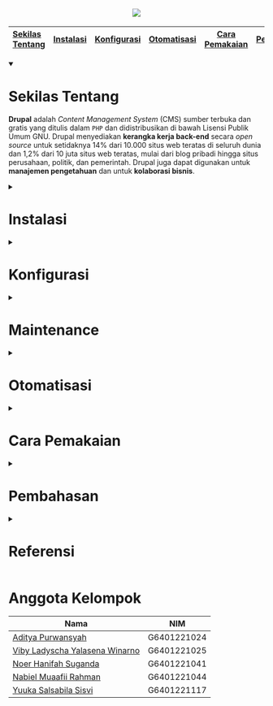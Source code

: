 <h1 align="center"><img src="https://github.com/user-attachments/assets/293d495a-bfad-4230-bf63-7b00e357058f"></h1>

| [Sekilas Tentang](#sekilas-tentang) |  [Instalasi](#instalasi)  | [Konfigurasi](#konfigurasi) | [Otomatisasi](#otomatisasi) |  [Cara Pemakaian](#cara-pemakaian)  | [Pembahasan](#pembahasan) | [Referensi](#referensi) |
|:-----|:--------:|------:|:-----|:--------:|------:|------:|

<details open><summary> 
  
  # Sekilas Tentang
</summary>


**Drupal** adalah *Content Management System* (CMS) sumber terbuka dan gratis yang ditulis dalam `PHP` dan didistribusikan di bawah Lisensi Publik Umum GNU. Drupal menyediakan **kerangka kerja back-end** secara *open source* untuk setidaknya 14% dari 10.000 situs web teratas di seluruh dunia dan 1,2% dari 10 juta situs web teratas, mulai dari blog pribadi hingga situs perusahaan, politik, dan pemerintah. Drupal juga dapat digunakan untuk **manajemen pengetahuan** dan untuk **kolaborasi bisnis**.

</details>

<details><summary> 
  
  # Instalasi 
</summary>

<details><summary> 
  
  ### Kebutuhan Sistem 
</summary>
  
- Linux CLI.
- Apache Web server 2.4.62+.
- PHP 8.2.23+.
- MariaDB 11.4.3+.
- RAM minimal 100 Mb.
- Web Hosting (Localtonet.com)

</details>
  
<details><summary> 
  
  ### Langkah Instalasi 
</summary>
  
1. Login ke dalam perangkat sistem operasi yang akan digunakan.

2. Pastikan seluruh paket sistem kita *up-to-date*, dan *install* seluruh kebutuhan sisrem seperti `Apache`, `MariaDB`, dan `PHP`.
   ```
   $ sudo apt update
   $ sudo apt upgrade -y
   $ sudo apt-get install apache2 mariadb-server mariadb-client curl
   $ sudo apt install php php-mysql php-cli php-json php-opcache php-gd php-curl php-gd php-mbstring php-xml php-xmlrpc php-soap php-intl php-zip
   ```

3. Konfigurasi ke MySQL database.
   ```
   $ sudo su
   $ mysql_secure_installation
   ```

4. Tekan enter untuk login sebagai root.
   <h1 align="center"><img src="https://github.com/user-attachments/assets/1e6d6927-1e80-4af6-bdd9-f20542ea596e"></h1>

5. Tuliskan `Y` dan tekan enter untuk membuat password root, masukkan password baru sebanyak dua kali untuk konfirmasi.
<h1 align="center"><img src="https://github.com/user-attachments/assets/bccab3cc-3a4e-4e28-b28b-c66a95d9d495"></h1>

6. Tuliskan `Y` dan tekan enter untuk menghapus pengguna anonim.
   <h1 align="center"><img src="https://github.com/user-attachments/assets/b9129446-4162-489f-bb77-b532099a7c68"></h1>

7. Tuliskan `Y` dan tekan enter untuk tidak memperbolehkan *root login remotely*.
<h1 align="center"><img src="https://github.com/user-attachments/assets/227b05e5-1c1e-4d77-b391-50df733e90da"></h1>

8. Tuliskan `Y` dan tekan enter untuk menghapus database test.
<h1 align="center"><img src="https://github.com/user-attachments/assets/3b6e4a38-0275-4343-9fa0-f5a5a3e0bdaf"></h1>

9. Tuliskan `Y` dan tekan enter untuk *reload* tabel *privilege*
<h1 align="center"><img src="https://github.com/user-attachments/assets/df901f23-e0a6-4d98-97a6-1692cedeea3f"></h1>

10. Login ke MySQL dan lakukan autentikasi dengan password yang telah dibuat.
    ```
    $ mysql -u root -p
    ```

11. Buat database dan user untuk **Drupal**.
    ```
    CREATE DATABASE drupal DEFAULT CHARACTER SET utf8 COLLATE utf8_unicode_ci;
    GRANT ALL ON drupal.* TO 'drupal_rw'@'localhost' IDENTIFIED BY 'Dru4@l!!';
    FLUSH PRIVILEGES;
    EXIT;
    exit
    ```
    
12. Unduh **Drupal** ke dalam direktori kita.
    ```
    $ sudo wget -O drupal.tar.gz https://www.drupal.org/download-latest/tar.gz
    ```
    
13. Ekstrak file yang telah diunduh ke dalam direktori yang kita inginkan dan ubah folder **Drupal**.
    ```
    $ sudo tar xzvf drupal.tar.gz --directory /var/www
    $ sudo mv /var/www/drupal* /var/www/drupal
    ```
    
14. Konfigurasi Apache web server
    ```
    $ sudo nano /etc/apache2/sites-available/drupal.conf

    Alias /drupal "/var/www/drupal/"
    <Directory /var/www/drupal/>
      AllowOverride All
    </Directory>
    ```

15. Aktifkan situs **Drupal** dan modul PHP yang diperlukan.
    ```
    $ sudo a2ensite drupal
    $ sudo a2enmod rewrite
    $ sudo chown -R www-data:www-data /var/www/drupal
    $ sudo systemctl restart apache2
    ```

16. Kunjungi alamat http://localhost/drupal untuk meneruskan instalasi.
    - Pilih Bahasa yang akan digunakan
      <h1 align="center"><img src="https://github.com/user-attachments/assets/d95fad83-1598-4f55-a641-334675c3424a"></h1>
    - Pilih profil instalasi yang akan digunakan
      <h1 align="center"><img src="https://github.com/user-attachments/assets/2457f376-d707-4688-99da-d0ba593c1f60"></h1>
    - Verifikasi *requirements* yang dimiliki. Gulir ke bawah dan pilih opsi `continue anyway`
      <h1 align="center"><img src="https://github.com/user-attachments/assets/1c82a48f-c343-4978-99ad-cb35b1d96044"></h1>
      <h1 align="center"><img src="https://github.com/user-attachments/assets/fd704062-a3a0-452a-8a8d-8df40e4f6dd1"></h1>
    - Set up database dengan memasukkan nama database, username, dan password database. Pilih `save an continue`
      <h1 align="center"><img src="https://github.com/user-attachments/assets/28c7e8a2-1fae-40e8-b6bf-f5256735ae0b"></h1>
    - Tunggu proses instalasi hingga selesai
      <h1 align="center"><img src="https://github.com/user-attachments/assets/72de69e0-20e0-4f97-84fe-4fd8b11173d6"></h1>
    - Konfigurasi site. Setelah semuanya terisi, pilih `save and continue`
      <h1 align="center"><img src="https://github.com/user-attachments/assets/c38b3c2f-e7c5-416f-9487-7c4dbcbddc4c"></h1>
      <h1 align="center"><img src="https://github.com/user-attachments/assets/d58b57ef-bacd-48ec-a1e3-50c7b15cbd31"></h1>
      
17. Jika berhasil akan muncul tampilan seperti ini.
    <h1 align="center"><img src="https://github.com/user-attachments/assets/1c509c98-ca2c-4de4-9d5b-2d0510859cae"></h1>

</details>

<details><summary> 

  ### Hosting 
</summary>

1. Kunjungi situs web https://localtonet.com.
2. Sign up dan masukkan email untuk melakukan registrasi akun. Jika sudah memiliki akun, bisa langsung sign in.
    <h1 align="center"><img src="https://github.com/user-attachments/assets/7a8aec40-0af0-41e5-b8da-f05a2ab62e77"></h1>
3. Masuk ke submenu `HTTP` pada menu `My Tunnels` untuk membuat server.
    <h1 align="center"><img src="https://github.com/user-attachments/assets/068c1e03-d426-4c1a-aa75-87289a03e6a8"></h1>
4. Sesuaikan port localhost tempat untuk menyimpan **Drupal** (port 80), kemudian pilih create.
    <h1 align="center"><img src="https://github.com/user-attachments/assets/89d894ea-ef4b-4e2d-8253-576e5806992b"></h1>
5. Pilih tombol start untuk menjalankan server yang telah dibuat.
    <h1 align="center"><img src="https://github.com/user-attachments/assets/de9b6717-eb91-47d4-96a9-e9c3022e1d93"></h1>
6. Install localtonet sesuai sistem operasi yang digunakan sebagai server.
   ```
   $ wget https://localtonet.com/download/localtonet-linux-x64.zip
   $ unzip localtonet-linux-x64.zip
   $ chmod 777 ./localtonet
   ```
7. Kembali ke web localtonet, masuk ke menu `Dashboard` dan copy authtoken yang diberikan.
     <h1 align="center"><img src="https://github.com/user-attachments/assets/e2c4453c-81d8-407e-8482-a966a592a3d9"></h1>
8. Jalankan server dan masukkan authtoken.
   ```
    $ ./localtonet authtoken PASTE_HERE_COPIED_AUTHTOKEN
   ```
9. Tunggu proses status dari `connecting` hingga berubah menjadi `OK`.
10. Mengaktifkan **Drupal** pada komputer server.

    Sekarang server sudah berjalan melalui komputer server (Linux). Server akan tetap berjalan selama komputer servernya menyala.
12. Akses aplikasi yang telah dihosting menggunakan link yang telah dibuatkan secara otomatis ketika membuat server.

</details>

</details>

<details><summary> 
  
  # Konfigurasi
</summary>

- Jika kita masuk ke submenu `Configuration` pada menu `Manage`, kita dapat mengatur konfigurasi umum.
  <h1 align="center"><img src="https://github.com/user-attachments/assets/137ec895-3c7d-488f-a807-8501ef2cf65d"></h1>
  <h1 align="center"><img src="https://github.com/user-attachments/assets/c8a89094-0b97-4de2-a357-e8ac576da952"></h1>
  
  - Kita dapat mengatur cache dan optimasi bandwidth dengan memilih opsi `Performance`.
  <h1 align="center"><img src="https://github.com/user-attachments/assets/5d140670-1fff-4dc2-853c-58226e431858"></h1>
  
  - Kita dapat mengatur ukuran default gambar yang ditampilkan pada aplikasi dengan memilih opsi `Image Styles` kemudian edit.
  <h1 align="center"><img src="https://github.com/user-attachments/assets/684a9caa-b608-4a7e-a04e-89604a701b68"></h1>

- Jika kita masuk ke submenu `Extend` pada menu `Manage`, kita dapat menambahkan fitur atau modul-modul tertentu sesuai yang dibutuhkan untuk melengkapi aplikasi.
  <h1 align="center"><img src="https://github.com/user-attachments/assets/71b6e6a7-5369-44c6-9c59-051c83735c86"></h1>
  
- Jika kita masuk ke submenu `Appearance` pada menu `Manage`, kita dapat menerapkan berbagai macam tema aplikasi Untuk memperindah aplikasi.
  <h1 align="center"><img src="https://github.com/user-attachments/assets/649a0f2b-48c3-4a42-814c-edc4dfc792e2"></h1>

- Jika kita masuk ke submenu `People` pada menu `Manage`, kita dapat mengatur batas akses aplikasi sesuai dengan role pengguna (anonymous, konten editor, admin).
  <h1 align="center"><img src="https://github.com/user-attachments/assets/ce42de4f-add0-4ec0-9b29-6d14535206a3"></h1>

</details>

<details><summary> 
  
  #  Maintenance
</summary>

Ketika ingin memodifikasi aplikasi yang sudah terinstall, kita mungkin tidak ingin ada orang lain yang membuka aplikasi kita. Pada saat seperti itu, kita dapat mengatur konfigurasi aplikasi kita untuk masuk ke dalam `maintenance mode`. Berikut langkah-langkah yang harus kita:
1. Login dengan akun administrator yang telah dibuat.
  
2. Masuk ke submenu `Configuration` pada menu `Manage`.
  <h1 align="center"><img src="https://github.com/user-attachments/assets/80207d92-97ee-42ae-8c6e-26de1191f191"></h1>

3. Gulir ke bawah hingga menemukan opsi `Maintenance Mode`.
  <h1 align="center"><img src="https://github.com/user-attachments/assets/ed0877b4-187f-4ede-9f42-8d70899ade9d"></h1>

4. Masuk ke menu `Maintenance Mode` dan centang kotak untuk mengubah status aplikasi menjadi maintenance mode. Kita juga dapat menyesuaikan pesan yang akan ditampilkan selama aplikasi sedang dalam maintenance mode.
  <h1 align="center"><img src="https://github.com/user-attachments/assets/e699624b-1c50-45b2-a9f5-66c9e0959097"></h1>

5. Pilih `Save configuration` untuk menyimpan perubahan.

</details>

<details><summary> 
  
  # Otomatisasi  
</summary>

Jika masih kesulitan dalam meng-install **Drupal**, terdapat dua cara alternatif yang lebih mudah. Yaitu dengan menggunakan script shell yang otomatis akan menjalankan semua perintah instalasi pada terminal, atau dengan menggunakan layanan yang tersedia pada web-hosting provider. Dengan layanan tersebut kita hanya perlu mencari aplikasi yang dituju, kemudian klik untuk meng-installnya. Web-hosting provider yang menyediakan script instalasi **Drupal** secara otomatis diantaranya:
- [Freehostia](https://www.freehostia.com/free-cloud-hosting/)
- [Installatron](https://installatron.com/apps)
- [Softaculous](https://www.softaculous.com/apps/cms/Drupal)

Sebagai contoh, kita akan menggunakan layanan dari `Installatron`.
1. Kunjungi link tersebut kemudian cari aplikasi **Drupal** untuk di-install.
  <h1 align="center"><img src="https://github.com/user-attachments/assets/61695fb8-4f17-4323-ae67-e58083520865"></h1>

2. Selanjutnya, klik tombol `Install this Application`.
  <h1 align="center"><img src="https://github.com/user-attachments/assets/7fef6f52-60d3-4f1e-b267-43ca7e19a4df"></h1>

3. Isi semua informasi yang dibutuhkan, lalu klik tombol `Install`.
  <h1 align="center"><img src="https://github.com/user-attachments/assets/e8b72617-99a3-4e34-9aab-767f03b187dd"></h1>

4. Tunggu hingga proses instalasi selesai.

</details>

<details><summary> 
  
  # Cara Pemakaian 
</summary>

Cara pemakaian CMS **Drupal** ini sangat mudah dan fleksibel. Dapat digunakan untuk membuat, mengelola, dan mempublikasikan berbagai jenis konten di website, mulai dari blog pribadi hingga situs perusahaan besar, organisasi pemerintahan, dan portal komunitas. Dalam hal akses aplikasi, Admin memiliki kendali penuh, mulai dari pengelolaan konten, manajemen pengguna, hingga pengaturan keamanan. Admin bertanggung jawab untuk mengatur izin pengguna, mengonfigurasi modul, tema, dan memastikan situs berjalan dengan aman serta efisien. Sedangkan pengguna biasa hanya memiliki akses yang terbatas, hanya pada pembuatan dan pengelolaan konten mereka sendiri. Pengguna tidak dapat mengubah pengaturan situs atau mengelola pengguna lain, melainkan hanya berinteraksi dengan bagian-bagian situs yang sudah diatur oleh Admin. 

<details><summary> 
  
  ## Pemakaian sebagai Administrator
</summary>

- Pertama-tama Admin harus `Login` terlebih dahulu.
  <h1 align="center"><img src="https://github.com/user-attachments/assets/9c66a544-ccc3-4e07-8db6-bb6268998857"></h1>
  <h1 align="center"><img src="https://github.com/user-attachments/assets/a7c93927-5eff-442a-a0a8-9d172df4033d"></h1>

- Admin memiliki akses penuh ke seluruh fitur yang ada di aplikasi **Drupal**, antara lain sebagai berikut.
  - Content: Mengelola semua konten yang dibuat di situs, seperti artikel, halaman, dan media.
  - Structure: Mengelola struktur situs web, seperti blok, jenis konten, menu, taksonomi, dan formulir.
  - Appearance: Mengelola tema situs web, mengaktifkan, menonaktifkan, atau mengonfigurasi tema yang diinstal.
  - Extend: Menginstal dan mengelola modul tambahan yang memperluas fungsionalitas Drupal.
  - Configuration: Mengelola pengaturan dasar Drupal, termasuk konfigurasi sistem, pengguna, dan alur kerja.

- Admin juga memiliki fitur notifikasi update **Drupal** dari developer.
  <h1 align="center"><img src="https://github.com/user-attachments/assets/da08c08c-f373-41f2-ae26-630912dc5d24"></h1>

- Pada menu Manage, Admin dapat mengelola akun pengguna di situs **Drupal**, misalnya pengguna anonim, registrasi akun baru, dan penghapusan akun pengguna. Sehingga situs akan dikelola secara aman dan efisien dari sisi pendaftaran akun pengguna dan perlindungan konten yang sudah dihasilkan oleh pengguna.
  <h1 align="center"><img src="https://github.com/user-attachments/assets/04cedb87-f84b-409d-ad57-a8f39ea69ccb"></h1>

- Admin dapat membuat, mengedit, menghapus, dan mengelola akun pengguna, serta menetapkan peran dan izin yang berbeda untuk pengguna lain.
  <h1 align="center"><img src="https://github.com/user-attachments/assets/ca198a78-3644-40ba-87fe-60ed4630422b"></h1>

- Selain itu, Admin juga dapat menghapus komentar, dan membuat, mengedit, atau menghapus semua konten di situs, termasuk konten yang dibuat oleh pengguna lain.
  <h1 align="center"><img src="https://github.com/user-attachments/assets/754246ff-dd89-4951-bd00-15a5030a7ed6"></h1>

</details>

<details><summary> 
  
  ## Pemakaian sebagai Pengguna
</summary>

- Sebelum menggunakan **Drupal** kita harus membuat akun terlebih dahulu, kemudian `Login`.
  <h1 align="center"><img src="https://github.com/user-attachments/assets/62e9183b-a6f4-4966-bdc4-b173b1895c1a"></h1>
  
- Setelah melakukan login, tampilan aplikasi akan seperti berikut.
  <h1 align="center"><img src="https://github.com/user-attachments/assets/1d106be3-3909-4f90-bfa3-e1ef6a5e0f51"></h1>

- Pengguna dapat membuat suatu artikel melalui menu `Shortcuts`, kemudian klik `Add Content`. Pada menu ini, kita bisa memilih bentuk konten yang ingin dibuat, yaitu *Article* atau *Basic Page*.
  <h1 align="center"><img src="https://github.com/user-attachments/assets/a88707d3-2000-4eca-85e8-26a17e68c8ab"></h1>

- Jika kita ingin membuat suatu konten berupa artikel, tampilannya akan seperti berikut.
  <h1 align="center"><img src="https://github.com/user-attachments/assets/dff3da9a-c889-4d90-b53c-e1fb7bd0d2cf"></h1>

- Jika artikel sudah selesai ditulis, simpan artikel.
  <h1 align="center"><img src="https://github.com/user-attachments/assets/d651b7a2-24c4-4516-a851-fcd6e76ea3ff"></h1>

- Setelah artikel berhasil disimpan, tampilannya seperti berikut.
  <h1 align="center"><img src="https://github.com/user-attachments/assets/3c5b2fbd-2204-4f29-8d24-64bf3d956d22"></h1>

- Jika ingin melihat konten yang telah berhasil dibuat, klik menu `Manage`, kemudian `Content`.
  <h1 align="center"><img src="https://github.com/user-attachments/assets/44e26f52-0d2f-4a7a-9cf0-df38e5a78d82"></h1>

- Konten bisa dibaca dan dikomentari oleh pengguna lain.
  <h1 align="center"><img src="https://github.com/user-attachments/assets/3044cd22-b466-4d65-a12f-81e8ab19e362"></h1>
  <h1 align="center"><img src="https://github.com/user-attachments/assets/945a3426-63a3-43ac-beeb-a89064cb4369"></h1>

- Pengguna dapat melakukan beberapa aksi terhadap konten yang telah dibuat seperti *delete content, promote content, publish content*, dan aksi-aksi lainnya.
  <h1 align="center"><img src="https://github.com/user-attachments/assets/9664adc9-c62c-41c5-8ef5-205966000bd6"></h1>

</details>



</details>

<details><summary> 
  
  # Pembahasan
</summary>

**Drupal** merupakan salah satu CMS yang banyak digemari oleh beberapa orang di seluruh dunia. Drupal dapat mempermudah untuk mengelola konten dan mempublikasikannya secara cepat. Berikut ini merupakan beberapa **kelebihan Drupal**:
1. Mudah untuk dilakukan pengembangan karena bersifat *open source*.
2. Memiliki tingkat keamanan yang tinggi karena adanya pengecekan data secara teratur dan berkala ketika aplikasi diperbarui.
3. Memiliki tampilan yang *responsive*, sehingga dapat dibuka menggunakan *device* apapun.
4. Mudah untuk memahami mengenai penggunaan **Drupal** karena video pembelajaran atau pelatihan sudah banyak tersedia di internet. Selain itu, **Drupal** juga memiliki dokumentasi yang lengkap.

Selain memiliki banyak manfaat seperti yang telah dijelaskan sebelumnya, Drupal juga memiliki kekurangan yang dapat diantisipasi. Berikut ini merupakan beberapa **kekurangan Drupal**.
1. **Drupal** menyediakan banyak fitur menarik bagi penggunanya, sehingga memerlukan waktu yang cukup lama untuk bisa menguasai CMS ini.
2. Aplikasi **Drupal** yang memiliki banyak modul atau konten bisa mengalami penurunan performa jika tidak dioptimalkan dengan baik.
3. Pilihan tema bawaan **Drupal** sangat terbatas dan banyak yang berbayar, sehingga pengguna akan kesulitan jika memerlukan pengembangan tema khusus atau penyesuaian lebih mendalam untuk menciptakan tampilan yang diinginkan.
4. Panel admin CMS terkadang sangat rumit untuk digunakan jika tidak terbiasa dengan tampilannya.

Jika dibandingkan dengan CMS sejenis yaitu **WordPress**, baik **WordPress** maupun **Drupal** tentunya memiliki beberapa kelebihan dan kekurangan yang dapat dijadikan sebagai pertimbangan sebelum menggunakannya. Berikut adalah beberapa perbandingan antara kedua CMS ini.
1. **Drupal** mendukung instalasi manual dan otomatis, namun instalasi manual akan lebih sulit bagi pemula. Sedangkan **WordPress** juga memiliki dua metode instalasi, tetapi lebih mudah digunakan berkat fitur-fitur yang memudahkan.
2. **Drupal** mengoptimalkan kecepatan situs secara otomatis sehingga performanya cepat. Sedangkan **WordPress** sedikit sulit untuk meningkatkan kecepatan karena tidak ada alat khusus untuk optimasi.
3. **Drupal** menawarkan konten yang lebih kompleks dan beragam, termasuk fitur chat dan media hosting. Sedangkan **WordPress** lebih sederhana dalam hal konten, sesuai dengan sistem administrasinya yang tidak sekompleks Drupal.
4. **Drupal** memiliki tingkat keamanan yang sangat tinggi, membuatnya sulit diretas. **WordPress** juga aman, namun rentan jika menggunakan banyak plugin atau tema pihak ketiga.
5. Kustomisasi tema dan plugin di **Drupal** lebih rumit dan sering memerlukan biaya. Sedangkan di **WordPress**, kustomisasinya lebih mudah dan gratis tanpa perlu modul khusus.

</details>

<details><summary> 
  
  # Referensi
</summary>

- [Wikipedia Drupal](https://en.wikipedia.org/wiki/Drupal) - Wikipedia
- [Drupal Documentation](https://www.drupal.org/documentation) - Drupal
- [Drupal Review](https://www.g2.com/products/drupal/reviews) - G2: Business Software and Services Reviews
- [Perbandingan Drupal dan Wordpress](https://www.sekawanmedia.co.id/blog/pengertian-drupal/) - Sekawanmedia

</details>

# Anggota Kelompok
| Nama                                      | NIM          |
|-------------------------------------------|--------------|
| [Aditya Purwansyah](https://github.com/dittdott) | G6401221024  |
| [Viby Ladyscha Yalasena Winarno](https://github.com/VibyLadyscha/) | G6401221025  |
| [Noer Hanifah Suganda](https://github.com/haniniw) | G6401221041 |
| [Nabiel Muaafii Rahman](https://github.com/NabielMuaafiiR) | G6401221044  |
| [Yuuka Salsabila Sisvi](https://github.com/Yuukasalsabila) | G6401221117  |

